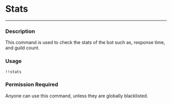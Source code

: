 # Stats
---
### Description
This command is used to check the stats of the bot such as, response time, and guild count.
### Usage
```
!!stats
```

### Permission Required
Anyone can use this command, unless they are globally blacklisted.

